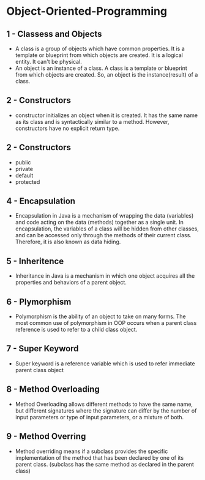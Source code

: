 # Object-Oriented-Programming

## 1 - Classess and Objects
  - A class is a group of objects which have common properties. It is a template or blueprint from which objects are created. It is a logical entity. It can't be physical.
  - An object is an instance of a class. A class is a template or blueprint from which objects are created. So, an object is the instance(result) of a class. 
## 2 - Constructors
  - constructor initializes an object when it is created. It has the same name as its class and is syntactically similar to a method. However, constructors have no explicit return type.
## 2 - Constructors
  - public
  - private
  - default
  - protected
## 4 - Encapsulation
  - Encapsulation in Java is a mechanism of wrapping the data (variables) and code acting on the data (methods) together as a single unit. In encapsulation, the variables of a class will be hidden from other classes, and can be accessed only through the methods of their current class. Therefore, it is also known as data hiding.
## 5 - Inheritence
  - Inheritance in Java is a mechanism in which one object acquires all the properties and behaviors of a parent object. 
## 6 - Plymorphism
  - Polymorphism is the ability of an object to take on many forms. The most common use of polymorphism in OOP occurs when a parent class reference is used to refer to a child class object.
## 7 - Super Keyword
  - Super keyword is a reference variable which is used to refer immediate parent class object
## 8 - Method Overloading
  - Method Overloading allows different methods to have the same name, but different signatures where the signature can differ by the number of input parameters or type of input parameters, or a mixture of both. 
## 9 - Method Overring
  - Method overriding means if a subclass provides the specific implementation of the method that has been declared by one of its parent class. (subclass has the same method as declared in the parent class)